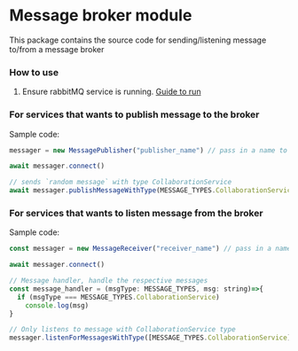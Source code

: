 # Message broker module

This package contains the source code for sending/listening message to/from a message broker

### How to use

1. Ensure rabbitMQ service is running. [Guide to run](../../infrastructure/broker/README.md
)

### For services that wants to publish message to the broker

Sample code:
```js
messager = new MessagePublisher("publisher_name") // pass in a name to keep track who publishes

await messager.connect()

// sends `random message` with type CollaborationService
await messager.publishMessageWithType(MESSAGE_TYPES.CollaborationService, "random message")
```

### For services that wants to listen message from the broker

Sample code:
```js
const messager = new MessageReceiver("receiver_name") // pass in a name to keep track who listens

await messager.connect()

// Message handler, handle the respective messages
const message_handler = (msgType: MESSAGE_TYPES, msg: string)=>{
  if (msgType === MESSAGE_TYPES.CollaborationService)
    console.log(msg)
}

// Only listens to message with CollaborationService type
messager.listenForMessagesWithType([MESSAGE_TYPES.CollaborationService], message_handler)
```

